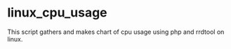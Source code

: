 linux_cpu_usage
===============

This script gathers and makes chart of cpu usage using php and rrdtool on linux.